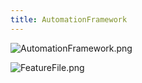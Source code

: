 ```yaml
---
title: AutomationFramework
---
```


![AutomationFramework.png](/AutomationFramework.png)

![FeatureFile.png](/FeatureFile.png)
